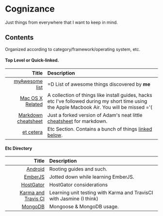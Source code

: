 # Cognizance

Just things from everywhere that I want to keep in mind.


## Contents

Organized according to category/framework/operating system, etc.

#### Top Level or Quick-linked.
| Title | Description |
|-------:|:-----------|
|[myAwesome list](myAwesome.md)|=D List of awesome things discovered by **me**|
|[Mac OS X Related](./mac-related)| A collection of things like install guides, hacks etc I've followed during my short time using the Apple Macbook Air. You will be missed ='(|
|[Markdown cheatsheet](./markdown/Markdown-Here-Cheatsheet.md)| Just a forked version of Adam's neat little [cheatsheet](https://github.com/adam-p/markdown-here/wiki/Markdown-Cheatsheet) for markdown.|
|[et cetera](etc)| Etc Section. Contains a bunch of things [linked below](#etc-section).|

<a name='etc-section'></a>
#### Etc Directory
| Title | Description |
|-------:|:-----------|
|[Android](etc/Android.md)| Rooting guides and such. |
|[EmberJS](etc/EmberJS.md)| Jotted down while learning EmberJS. |
|[HostGator](etc/HostGator.md)| HostGator considerations|
|[Karma and Travis CI](etc/KarmaAndTravis.md)| Learning unit testing with Karma and TravisCI with Jasmine (I think) |
|[MongoDB](etc/MongoDB.md)| Mongoose & MongoDB usage. |

